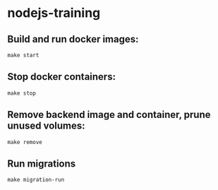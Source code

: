 # nodejs-training

## Build and run docker images:

    make start

## Stop docker containers:

    make stop

## Remove backend image and container, prune unused volumes:

    make remove

## Run migrations

    make migration-run
